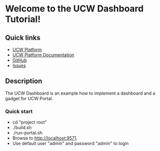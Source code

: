 # Welcome to the UCW Dashboard Tutorial!

## Quick links

* [UCW Platform][1]
* [UCW Platform Documentation][2]
* [GitHub][3]
* [Issues][4]

## Description

The UCW Dashboard is an example how to implement a dashboard and a gadget for UCW Portal. 

### Quick start

 * cd "project root"
 * ./build.sh
 * ./run-portal.sh
 * Browse to [http://localhost:9571](http://localhost:9571).
 * Use default user "admin" and password "admin" to login


[1]: https://unitycloudware.com
[2]: https://docs.unitycloudware.com
[3]: https://github.com/unitycloudware
[4]: https://jira.unitycloudware.com/browse/UCW